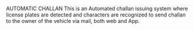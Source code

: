 AUTOMATIC CHALLAN 
This is an Automated challan issuing system where license plates are detected and characters are recognized to send challan to the owner of the vehicle via mail, both web and App.
